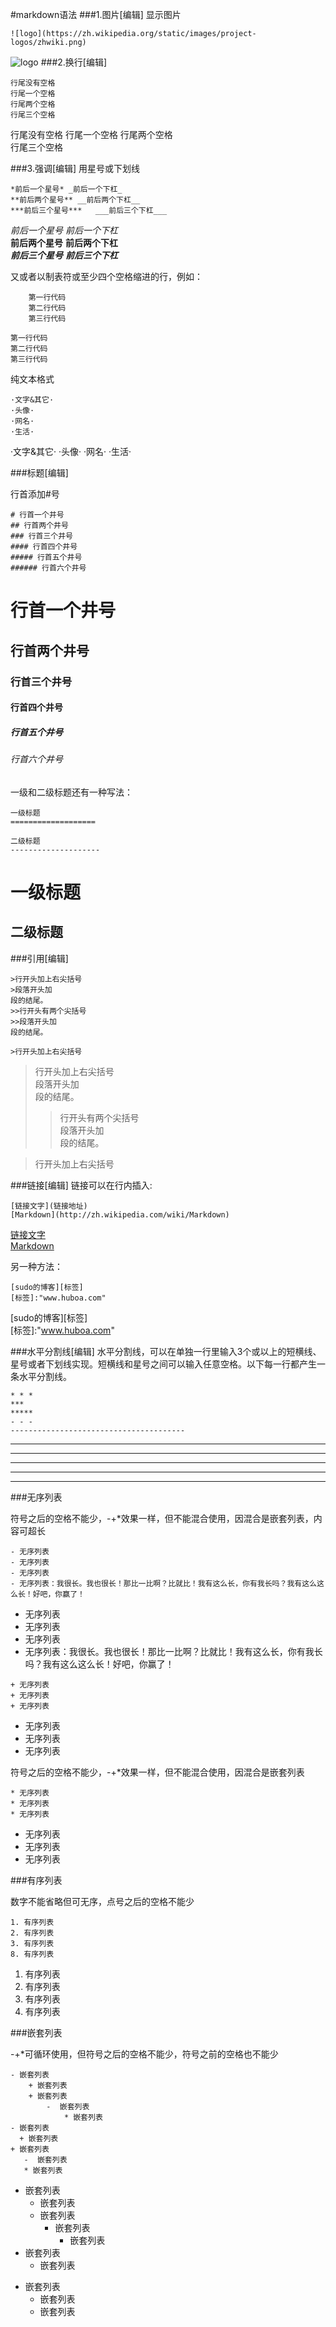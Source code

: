 #markdown语法
###1.图片[编辑]
显示图片

	![logo](https://zh.wikipedia.org/static/images/project-logos/zhwiki.png)
	
![logo](https://zh.wikipedia.org/static/images/project-logos/zhwiki.png)
###2.换行[编辑]
``` 
行尾没有空格
行尾一个空格 
行尾两个空格  
行尾三个空格   
```
行尾没有空格
行尾一个空格 
行尾两个空格  
行尾三个空格    

###3.强调[编辑]
用星号或下划线

```
*前后一个星号* _前后一个下杠_  
**前后两个星号** __前后两个下杠__
***前后三个星号***   ___前后三个下杠___
```
*前后一个星号* _前后一个下杠_    
**前后两个星号** __前后两个下杠__  
***前后三个星号***   ___前后三个下杠___


又或者以制表符或至少四个空格缩进的行，例如：

```
	第一行代码
   	第二行代码
   	第三行代码
```
	第一行代码
   	第二行代码
   	第三行代码

纯文本格式

```
·文字&其它·
·头像·
·网名·
·生活·
```
·文字&其它·
·头像·
·网名·
·生活·

###标题[编辑]

行首添加#号

```
# 行首一个井号
## 行首两个井号
### 行首三个井号
#### 行首四个井号
##### 行首五个井号
###### 行首六个井号
```

# 行首一个井号
## 行首两个井号
### 行首三个井号
#### 行首四个井号
##### 行首五个井号
###### 行首六个井号

一级和二级标题还有一种写法：

```
一级标题
===================

二级标题
--------------------
```

一级标题
===================

二级标题
--------------------


###引用[编辑]

```
>行开头加上右尖括号  
>段落开头加  
段的结尾。 
>>行开头有两个尖括号   
>>段落开头加  
段的结尾。 

>行开头加上右尖括号
```
>行开头加上右尖括号  
>段落开头加  
段的结尾。 
>>行开头有两个尖括号   
>>段落开头加  
段的结尾。 

>行开头加上右尖括号



###链接[编辑]
链接可以在行内插入:  


	[链接文字](链接地址)
	[Markdown](http://zh.wikipedia.com/wiki/Markdown)


[链接文字](链接地址)  
[Markdown](http://zh.wikipedia.com/wiki/Markdown)



另一种方法：

	[sudo的博客][标签]  
	[标签]:"www.huboa.com"

[sudo的博客][标签]  
[标签]:"www.huboa.com"


###水平分割线[编辑]
水平分割线，可以在单独一行里输入3个或以上的短横线、星号或者下划线实现。短横线和星号之间可以输入任意空格。以下每一行都产生一条水平分割线。

	* * *
	***
	*****
	- - -
	---------------------------------------

* * *
***
*****
- - -
---------------------------------------


###无序列表

符号之后的空格不能少，-+*效果一样，但不能混合使用，因混合是嵌套列表，内容可超长

```
- 无序列表
- 无序列表
- 无序列表
- 无序列表：我很长。我也很长！那比一比啊？比就比！我有这么长，你有我长吗？我有这么这么长！好吧，你赢了！
```
- 无序列表
- 无序列表
- 无序列表
- 无序列表：我很长。我也很长！那比一比啊？比就比！我有这么长，你有我长吗？我有这么这么长！好吧，你赢了！

```
+ 无序列表
+ 无序列表
+ 无序列表
```
+ 无序列表
+ 无序列表
+ 无序列表

符号之后的空格不能少，-+*效果一样，但不能混合使用，因混合是嵌套列表

```
* 无序列表
* 无序列表
* 无序列表
```
* 无序列表
* 无序列表
* 无序列表


###有序列表

数字不能省略但可无序，点号之后的空格不能少

```
1. 有序列表
2. 有序列表
3. 有序列表
8. 有序列表
```
1. 有序列表
2. 有序列表
3. 有序列表
8. 有序列表

###嵌套列表

-+*可循环使用，但符号之后的空格不能少，符号之前的空格也不能少

```
- 嵌套列表
	+ 嵌套列表
 	+ 嵌套列表
   		-  嵌套列表
   			* 嵌套列表
- 嵌套列表
  + 嵌套列表
+ 嵌套列表
   -  嵌套列表
   * 嵌套列表
```
- 嵌套列表
	+ 嵌套列表
 	+ 嵌套列表
   		-  嵌套列表
   			* 嵌套列表
- 嵌套列表
  + 嵌套列表
+ 嵌套列表
   -  嵌套列表
   * 嵌套列表
